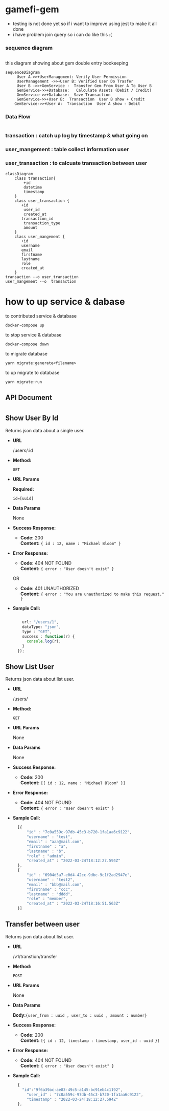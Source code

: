 # gamefi-gem
*  testing is not done yet so if i want to improve using jest to make it all done
* i have problem join query so i can do like this :(

### sequence diagram
##
this diagram showing about gem double entry bookeeping 


``` mermaid 
sequenceDiagram
     User A->>+UserManagement: Verify User Permission
     UserManagement ->>+User B: Verified User Do Trasfer
     User B ->>+GemService :  Transfer Gem From User A To User B
     GemService->>+Database:   Calculate Assets (Debit / Credit)
     GemService->>+Database:  Save Transaction
     GemService->>+User B:  Transaction  User B show + Credit
    GemService->>+User A:  Transaction  User A show - Debit
```


### Data Flow
#
### transaction : catch up log by timestamp & what going on

### user_mangement : table collect information user

### user_transaction : to calcuate transaction between user



``` mermaid
classDiagram
    class transaction{
        +id
        datetime
        timestamp
    }
    class user_transaction {
       +id
        user_id
        created_at
       transaction_id
        transaction_type
        amount
    }
    class user_mangement {
       +id
       username
       email
       firstname
       lastname
       role
       created_at
    }
transaction --o user_transaction
user_mangement --o  transaction

```
# how to up service & dabase
to contributed service & database
```
docker-compose up
```

to stop service & database

```
docker-compose down
```

to migrate database
```
yarn migrate:generate<filename>
```


to up migrate to database
```
yarn migrate:run
```

## API Document
#

**Show User By Id**
----
  Returns json data about a single user.

* **URL**

  /users/:id

* **Method:**

  `GET`
  
*  **URL Params**

   **Required:**
 
   `id=[uuid]`

* **Data Params**

  None

* **Success Response:**

  * **Code:** 200 <br />
    **Content:** `{ id : 12, name : "Michael Bloom" }`
 
* **Error Response:**

  * **Code:** 404 NOT FOUND <br />
    **Content:** `{ error : "User doesn't exist" }`

  OR

  * **Code:** 401 UNAUTHORIZED <br />
    **Content:** `{ error : "You are unauthorized to make this request." }`

* **Sample Call:**

  ```javascript
    
      url: "/users/1",
      dataType: "json",
      type : "GET",
      success : function(r) {
        console.log(r);
      }
    });
  ```


**Show List User**
----
  Returns json data about  list user.

* **URL**

  /users/

* **Method:**

  `GET`
  
*  **URL Params**

    None 
   
* **Data Params**

  None

* **Success Response:**

  * **Code:** 200 <br />
    **Content:** `[{ id : 12, name : "Michael Bloom" }]`
 
* **Error Response:**

  * **Code:** 404 NOT FOUND <br />
    **Content:** `{ error : "User doesn't exist" }`

* **Sample Call:**

  ```javascript
    [{
		"id" : "7c0a559c-97db-45c3-b720-1fa1aa6c9122",
		"username" : "test",
		"email" : "aaa@mail.com",
		"firstname" : "a",
		"lastname" : "b",
		"role" : "admin",
		"created_at" : "2022-03-24T18:12:27.594Z"
	},
	{
		"id" : "6904d5a7-e0d4-42cc-9dbc-9c1f2ad2947e",
		"username" : "test2",
		"email" : "bbb@mail.com",
		"firstname" : "ccc",
		"lastname" : "dddd",
		"role" : "member",
		"created_at" : "2022-03-24T18:16:51.563Z"
	}]

  ```




**Transfer between user**
----
  Returns json data about  list user.

* **URL**

  /v1/transtion/transfer

* **Method:**

  `POST`
  
*  **URL Params**

    None 
   
* **Data Params**

  **Body:**`{user_from : uuid , user_to : uuid , amount : number}` 

* **Success Response:**

  * **Code:** 200 <br />
    **Content:** `[{ id : 12, timestamp : timestamp, user_id : uuid }]`
 
* **Error Response:**

  * **Code:** 404 NOT FOUND <br />
    **Content:** `{ error : "User doesn't exist" }`

* **Sample Call:**

  ```javascript
    {
      "id":"9f6a39ac-ae83-49c5-a145-bc91eb4c1192",
		"user_id" : "7c0a559c-97db-45c3-b720-1fa1aa6c9122",
		"timestamp" : "2022-03-24T18:12:27.594Z"
	},
	

  ```

